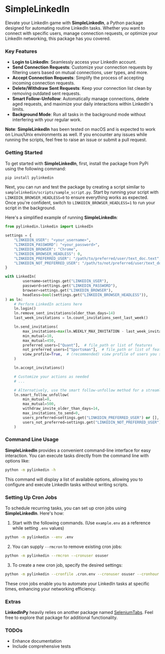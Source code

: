 # SimpleLinkedIn

Elevate your LinkedIn game with **SimpleLinkedIn**, a Python package designed for automating routine LinkedIn tasks. Whether you want to connect with specific users, manage connection requests, or optimize your LinkedIn networking, this package has you covered.

### Key Features

- **Login to LinkedIn**: Seamlessly access your LinkedIn account.
- **Send Connection Requests**: Customize your connection requests by filtering users based on mutual connections, user types, and more.
- **Accept Connection Requests**: Simplify the process of accepting incoming connection requests.
- **Delete/Withdraw Sent Requests**: Keep your connection list clean by removing outdated sent requests.
- **Smart Follow-Unfollow**: Automatically manage connections, delete aged requests, and maximize your daily interactions within LinkedIn's limits.
- **Background Mode**: Run all tasks in the background mode without interfering with your regular work.

**Note**: **SimpleLinkedIn** has been tested on macOS and is expected to work on Linux/Unix environments as well. If you encounter any issues while running the scripts, feel free to raise an issue or submit a pull request.

### Getting Started

To get started with **SimpleLinkedIn**, first, install the package from PyPi using the following command:

```bash
pip install pylinkedin
```

Next, you can run and test the package by creating a script similar to `samplelinkedin/scripts/sample_script.py`. Start by running your script with `LINKEDIN_BROWSER_HEADLESS=0` to ensure everything works as expected. Once you're confident, switch to `LINKEDIN_BROWSER_HEADLESS=1` to run your script in the background.

Here's a simplified example of running **SimpleLinkedIn**:

```python
from pylinkedin.linkedin import LinkedIn

settings = {
    "LINKEDIN_USER": "<your_username>",
    "LINKEDIN_PASSWORD": "<your_password>",
    "LINKEDIN_BROWSER": "Chrome",
    "LINKEDIN_BROWSER_HEADLESS": 0,
    "LINKEDIN_PREFERRED_USER": "/path/to/preferred/user/text_doc.text",
    "LINKEDIN_NOT_PREFERRED_USER": "/path/to/not/preferred/user/text_doc.text",
}

with LinkedIn(
        username=settings.get("LINKEDIN_USER"),
        password=settings.get("LINKEDIN_PASSWORD"),
        browser=settings.get("LINKEDIN_BROWSER"),
        headless=bool(settings.get("LINKEDIN_BROWSER_HEADLESS")),
) as ln:
    # Perform LinkedIn actions here
    ln.login()
    ln.remove_sent_invitations(older_than_days=14)
    last_week_invitations = ln.count_invitations_sent_last_week()

    ln.send_invitations(
        max_invitations=max(ln.WEEKLY_MAX_INVITATION - last_week_invitations, 0),
        min_mutual=10,
        max_mutual=450,
        preferred_users=["Quant"],  # file_path or list of features
        not_preferred_users=["Sportsman"],  # file_path or list of features
        view_profile=True,  # (recommended) view profile of users you sent connection requests to
    )

    ln.accept_invitations()

    # Customize your actions as needed
    # ...

    # Alternatively, use the smart follow-unfollow method for a streamlined approach
    ln.smart_follow_unfollow(
        min_mutual=0,
        max_mutual=500,
        withdraw_invite_older_than_days=14,
        max_invitations_to_send=0,
        users_preferred=settings.get("LINKEDIN_PREFERRED_USER") or [],
        users_not_preferred=settings.get("LINKEDIN_NOT_PREFERRED_USER") or [],
    )
```

### Command Line Usage

**SimpleLinkedIn** provides a convenient command-line interface for easy interaction. You can execute tasks directly from the command line with options like:

```bash
python -m pylinkedin -h
```

This command will display a list of available options, allowing you to configure and execute LinkedIn tasks without writing scripts.

### Setting Up Cron Jobs

To schedule recurring tasks, you can set up cron jobs using **SimpleLinkedIn**. Here's how:

1. Start with the following commands. (Use `example.env` as a reference while setting `.env` values)

```bash
python -m pylinkedin --env .env
```

2. You can supply `--rmcron` to remove existing cron jobs:

```bash
python -m pylinkedin --rmcron --cronuser osuser
```

3. To create a new cron job, specify the desired settings:

```bash
python -m pylinkedin --cronfile .cron.env --cronuser osuser --cronhour 23
```

These cron jobs enable you to automate your LinkedIn tasks at specific times, enhancing your networking efficiency.

### Extras

**LinkedInPy** heavily relies on another package named [SeleniumTabs](https://github.com/inquilabee/selenium-tabs). Feel free to explore that package for additional functionality.

### TODOs

- Enhance documentation
- Include comprehensive tests

